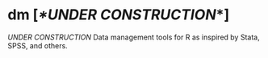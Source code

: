 # dm [*\*UNDER CONSTRUCTION*\*]
 *UNDER CONSTRUCTION* Data management tools for R as inspired by Stata, SPSS, and others.
